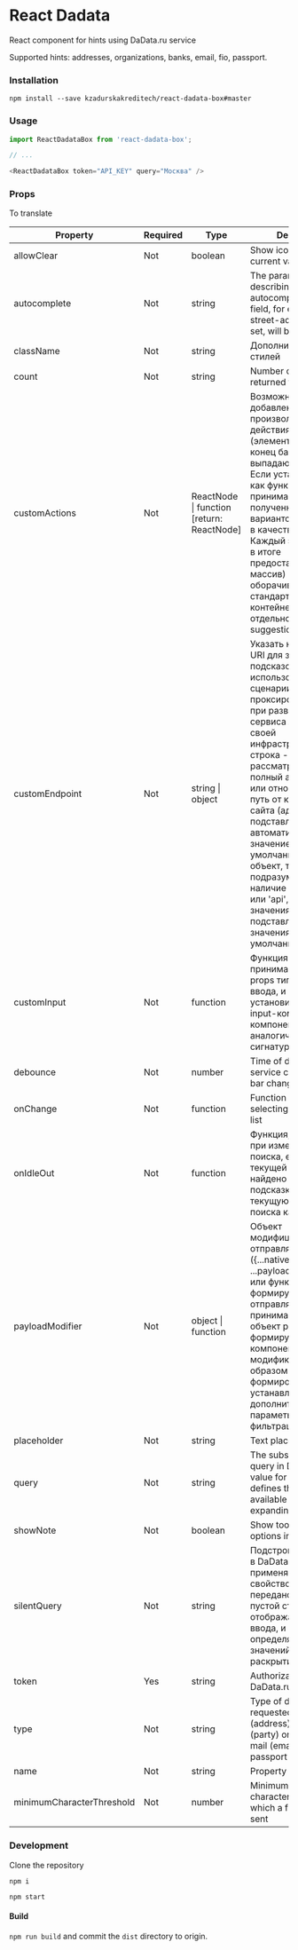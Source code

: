 # React Dadata
React component for hints using DaData.ru service

Supported hints: addresses, organizations, banks, email, fio, passport.

### Installation
```
npm install --save kzadurskakreditech/react-dadata-box#master
```


### Usage
```javascript
import ReactDadataBox from 'react-dadata-box';

// ...

<ReactDadataBox token="API_KEY" query="Москва" />
```

### Props
To translate

| Property  | Required | Type | Description | Default |
| ------------- | ------------- | ------------- | ------------- | ------------- |
| allowClear | Not | boolean | Show icon to clear current value | false |
| autocomplete | Not | string | The parameter describing the autocomplete of the field, for example street-address, if not set, will be set to off | "off" |
| className | Not | string | Дополнительный класс стилей | |
| count | Not | string | Number of records returned from dadata | 10 |
| customActions | Not | ReactNode &#124; function [return: ReactNode] | Возможность добавления произвольных действия\[-ий\](элемента\[-ов\]) в конец базового выпадающего списка. Если устанавливается как функция, то принимает на вход полученный перечень вариантов(suggestions) в качестве аргумента. Каждый элемент (если в итоге предоставляется массив) - оборачивается в стандартный контейнер для отдельно взятого suggestion | |
| customEndpoint | Not | string &#124; object | Указать нестандартный URI для запроса подсказок (для использования в сценарии проксирования или при разворачивании сервиса локально в своей инфраструктуре); Если строка - рассматрривается как полный адрес хоста или относительный путь от корня текущего сайта (адрес api будет подставлен автоматически см. значение по умолчанию), если объект, то подразумевается наличие полей 'host' и/или 'api', опущенные значения будут подставленны из значения по умолчанию |{<br/>&nbsp;&nbsp;host: 'https://suggestions.dadata.ru',<br/>&nbsp;&nbsp;api: 'suggestions/api/4_1/rs/suggest'<br/>}|
| customInput | Not | function | Функция принимающая на вход props типового пол ввода, и позволяющая установить кастомный input-компонент или компонент с аналогичной сигнатурой | `(params) => <input { ...params } />`
| debounce | Not | number | Time of debouncing a service call for search bar changes | 350 ms |
| onChange | Not | function | Function called when selecting an option from list | |
| onIdleOut | Not | function | Функция, вызываемая при изменении строки поиска, если по текущей подстроке не найдено вариантов подсказки, принимая текущую строку поиска как аргумент | |
| payloadModifier | Not | object &#124; function | Объект модифицирующий отправляемый payload ({...nativePayload, ...payloadModifier}}), или функция формирующая отправляемый payload, принимает аргументом объект payload формируемый компонентом для модификации. (Таким образом можно формировать и устанавливать дополнительные параметы н/п фильтрацию) | |
| placeholder | Not | string | Text placeholder | |
| query | Not | string | The substring for the query in DaData, the value for the input field, defines the set of available values ​​when expanding the list | |
| showNote | Not | boolean | Show tooltip for user options in dropdown list | true |
| silentQuery | Not | string | Подстрока для запроса в DaData, которая применяется если свойство **query** не передано или является пустой строкой, оно не отображается в поле ввода, и в этом случае определяет список значений при раскрытии списка | |
| token | Yes | string | Authorization Token DaData.ru | |
| type | Not | string | Type of data to be requested: address (address), organization (party) or bank (bank), mail (email), name (fio), passport (fms_unit) | "address" |
| name | Not | string | Property name of input | daData |
| minimumCharacterThreshold | Not | number | Minimum number of characters entered after which a first request is sent | 3 |

### Development

Clone the repository

`npm i`

`npm start`

#### Build

`npm run build`
and commit the `dist` directory to origin.

